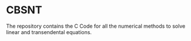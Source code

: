 # CBSNT
The repository contains the C Code for all the numerical methods to solve linear and transendental equations.
